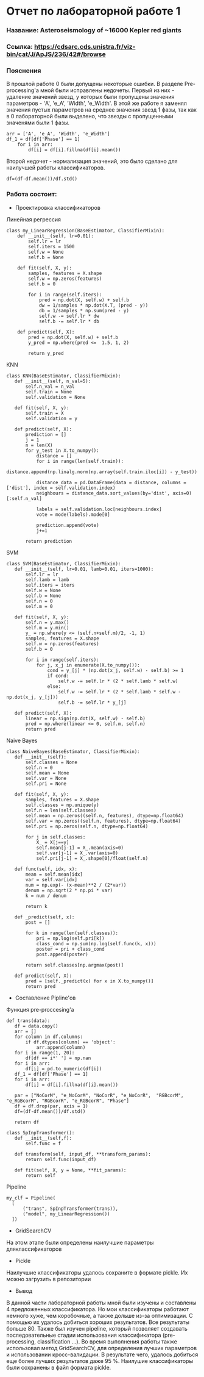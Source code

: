 # Отчет по лабораторной работе 1

### Название: Asteroseismology of ~16000 Kepler red giants

### Ссылка: https://cdsarc.cds.unistra.fr/viz-bin/cat/J/ApJS/236/42#/browse

### Пояснения

В прошлой работе 0 были допущены некоторые ошибки. В разделе Pre-processing'а мной были исправлены недочеты. Первый из них - удаление значений звезд, у которых были пропущены значения параметров - 'A', 'e_A', 'Width', 'e_Width'. В этой же работе я заменял значения пустых параметров на среднее значения звезд 1 фазы, так как в 0 лабораторной были выделено, что звезды с пропущенными значенями были 1 фазы.

```
arr = ['A', 'e_A', 'Width', 'e_Width']
df_1 = df[df['Phase'] == 1]
    for i in arr:    
        df[i] = df[i].fillna(df[i].mean())
```
        
Второй недочет - нормализация значений, это было сделано для наилучшей работы классификаторов.
```
df=(df-df.mean())/df.std()
```
### Работа состоит: 

- Проектировка классификаторов

Линейная регрессия 
```
class my_LinearRegression(BaseEstimator, ClassifierMixin):
    def __init__(self, lr=0.01):
        self.lr = lr
        self.iters = 1500
        self.w = None
        self.b = None
    
    def fit(self, X, y):
        samples, features = X.shape
        self.w = np.zeros(features)
        self.b = 0
        
        for i in range(self.iters):
            pred = np.dot(X, self.w) + self.b
            dw = 1/samples * np.dot(X.T, (pred - y))
            db = 1/samples * np.sum(pred - y)
            self.w -= self.lr * dw
            self.b -= self.lr * db
    
    def predict(self, X):
        pred = np.dot(X, self.w) + self.b
        y_pred = np.where(pred <=  1.5, 1, 2)
            
        return y_pred
 ```
 
 KNN
 ```
 class KNN(BaseEstimator, ClassifierMixin):
    def __init__(self, n_val=5):
        self.n_val = n_val
        self.train = None
        self.validation = None

    def fit(self, X, y):
        self.train = X
        self.validation = y
        
    def predict(self, X):
        prediction = []
        j = 1
        n = len(X)
        for y_test in X.to_numpy():
            distance = []
            for i in range(len(self.train)):
                distance.append(np.linalg.norm(np.array(self.train.iloc[i]) - y_test))
                
            distance_data = pd.DataFrame(data = distance, columns = ['dist'], index = self.validation.index)
            neighbours = distance_data.sort_values(by='dist', axis=0)[:self.n_val]
            
            labels = self.validation.loc[neighbours.index]
            vote = mode(labels).mode[0]
            
            prediction.append(vote)
            j+=1
            
        return prediction
 ```
 
 SVM
 ```
 class SVM(BaseEstimator, ClassifierMixin):
    def __init__(self, lr=0.01, lamb=0.01, iters=1000):
        self.lr = lr
        self.lamb = lamb
        self.iters = iters
        self.w = None
        self.b = None
        self.n = 0
        self.m = 0
        
    def fit(self, X, y):
        self.n = y.max()
        self.m = y.min()
        y_ = np.where(y <= (self.n+self.m)/2, -1, 1)
        samples, features = X.shape
        self.w = np.zeros(features)
        self.b = 0
        
        for i in range(self.iters):
            for j, x_j in enumerate(X.to_numpy()):
                cond = y_[j] * (np.dot(x_j, self.w) - self.b) >= 1
                if cond:
                    self.w -= self.lr * (2 * self.lamb * self.w)
                else:
                    self.w -= self.lr * (2 * self.lamb * self.w - np.dot(x_j, y_[j]))
                    self.b -= self.lr * y_[j]
                    
    def predict(self, X):
        linear = np.sign(np.dot(X, self.w) - self.b)
        pred = np.where(linear <= 0, self.m, self.n)
        return pred
 ``` 
 
 Naive Bayes
 ```
 class NaiveBayes(BaseEstimator, ClassifierMixin):
    def __init__(self):
        self.classes = None 
        self.n = 0
        self.mean = None
        self.var = None
        self.pri = None
        
    def fit(self, X, y):
        samples, features = X.shape
        self.classes = np.unique(y)
        self.n = len(self.classes)
        self.mean = np.zeros((self.n, features), dtype=np.float64)
        self.var = np.zeros((self.n, features), dtype=np.float64)
        self.pri = np.zeros(self.n, dtype=np.float64)
        
        for j in self.classes:
            X_ = X[j==y]
            self.mean[j-1] = X_.mean(axis=0)
            self.var[j-1] = X_.var(axis=0)
            self.pri[j-1] = X_.shape[0]/float(self.n)
            
    def func(self, idx, x):
        mean = self.mean[idx]
        var = self.var[idx]
        num = np.exp(- (x-mean)**2 / (2*var))
        denum = np.sqrt(2 * np.pi * var)
        k = num / denum
                
        return k
            
    def _predict(self, x):
        post = []
    
        for k in range(len(self.classes)):
            pri = np.log(self.pri[k])
            class_cond = np.sum(np.log(self.func(k, x)))
            poster = pri + class_cond
            post.append(poster)
            
        return self.classes[np.argmax(post)]
    
    def predict(self, X):
        pred = [self._predict(x) for x in X.to_numpy()]
        return pred
 ``` 
- Составление Pipline'ов

Функция pre-proccesing'а
 ```
def trans(data):
    df = data.copy()
    arr = []
    for column in df.columns:
        if df.dtypes[column] == 'object':
            arr.append(column)
    for i in range(1, 20):    
        df[df == i*' '] = np.nan
    for i in arr:
        df[i] = pd.to_numeric(df[i])
    df_1 = df[df['Phase'] == 1]
    for i in arr:    
        df[i] = df[i].fillna(df[i].mean())
    
    par = ["NoCorM", "e_NoCorM", "NoCorR", "e_NoCorR",  "RGBcorM", "e_RGBcorM", "RGBcorR", "e_RGBcorR", "Phase"]
    df = df.drop(par, axis = 1)
    df=(df-df.mean())/df.std()
    
    return df
    
class SpInpTransformer():
    def __init__(self,f):
        self.func = f

    def transform(self, input_df, **transform_params):
        return self.func(input_df)
  
    def fit(self, X, y = None, **fit_params):
        return self
 ```
 
 Pipeline
  ```
 my_clf = Pipeline(
    [
        ("trans", SpInpTransformer(trans)),
        ("model", my_LinearRegression())
    ])
 ```

- GridSearchCV

На этом этапе были определены наилучшие параметры дляклассификаторов

- Pickle

Наилучшие классификаторы удалось сохраните в формате pickle. Их можно загрузить в репозитории

- Вывод

В данной части лабораторной работы мной были изучены и составлены 4 предложенных классификатора. Но мои классификаторы работают немного хуже, чем коробочные, а также дольше из-за оптимизации. С помощью их удалось добиться хороших результатов. Все результаты больше 80. Также был изучен pipeline, который позволяет создавать последовательные стадии использования классификатора (pre-processing, classification ...). Во время выполнения работы также использовал метод GridSearchCV, для определения лучших параметров и использовании кросс-валидации. В результате чего, удалось добиться еще более лучших результатов даже 95 %. Наилушие классификаторы были сохранены в файл формата pickle. 
